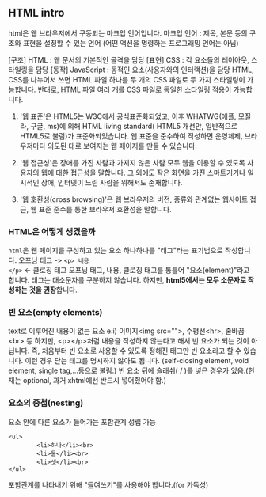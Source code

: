 ## HTML intro
html은 웹 브라우저에서 구동되는 마크업 언어입니다.
마크업 언어 : 제목, 본문 등의 구조와 표현을 설정할 수 있는 언어 (어떤 액션을 명령하는 프로그래밍 언어는 아님)

[구조] HTML : 웹 문서의 기본적인 골격을 담당
[표현] CSS : 각 요소들의 레이아웃, 스타일링을 담당
[동작] JavaScript : 동적인 요소(사용자와의 인터랙션)을 담당
HTML, CSS를 나누어서 쓰면 HTML 파일 하나를 두 개의 CSS 파일로 두 가지 스타일링이 가능합니다. 반대로, HTML 파일 여러 개를 CSS 파일로 동일한 스타일링 적용이 가능합니다.

1. '웹 표준'은 HTML5는 W3C에서 공식표준화되었고, 이후 WHATWG(애플, 모질라, 구글, ms)에 의해 HTML living standard( HTML5 개선안, 일반적으로 HTML5로 불림)가 표준화되었습니다.
웹 표준을 준수하여 작성하면 운영체제, 브라우저마다 의도된 대로 보여지는 웹 페이지를 만들 수 있습니다.

2. '웹 접근성'은 장애를 가진 사람과 가지지 않은 사람 모두 웹을 이용할 수 있도록 사용자의 웹에 대한 접근성을 말합니다. 그 외에도 작은 화면을 가진 스마트기기나 일시적인 장애, 인터넷이 느린 사람을 위해서도 존재합니다.

3. '웹 호환성(cross browsing)'은 웹 브라우저의 버전, 종류와 관계없는 웹사이트 접근, 웹 표준 준수를 통한 브라우저 호환성을 말합니다.

### HTML은 어떻게 생겼을까
<code>html</code>은 웹 페이지를 구성하고 있는 요소 하나하나를 "태그"라는 표기법으로 작성합니다.
오프닝 태그 -> <code>\<p> 내용 \</p></code> <- 클로징 태그
오프닝 태그, 내용, 클로징 태그를 통틀어 "요소(element)"라고 합니다.
태그는 대소문자를 구분하지 않습니다. 하지만, **html5에서는 모두 소문자로 작성하는 것을 권장**합니다.

### 빈 요소(empty elements)
text로 이루어진 내용이 없는 요소 e.i) 이미지\<img src="">, 수평선\<hr>, 줄바꿈\<br> 등
하지만, \<p>\</p>처럼 내용을 작성하지 않는다고 해서 빈 요소가 되는 것이 아닙니다. 즉, 처음부터 빈 요소로 사용할 수 있도록 정해진 태그만 빈 요소라고 할 수 있습니다.
이런 경우 닫는 태그를 명시하지 않아도 됩니다. (self-closing element, void element, single tag,...등으로 불림.)
빈 요소 뒤에 슬래쉬( / )를 넣은 경우가 있음.(현재는 optional, 과거 xhtml에선 반드시 넣어줬어야 함.)

### 요소의 중첩(nesting)
요소 안에 다른 요소가 들어가는 포함관계 성립 가능
```
<ul>
        <li>하나</li><br>
        <li>둘</li><br>
        <li>셋</li><br>
</ul>
```
포함관계를 나타내기 위해 "들여쓰기"를 사용해야 합니다.(for 가독성)
